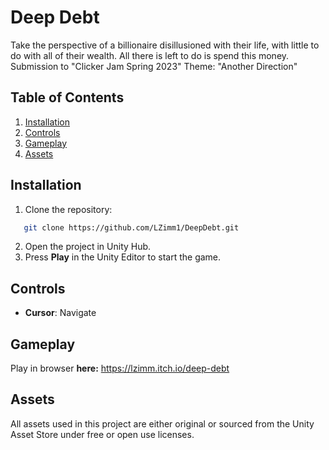 # Deep Debt

Take the perspective of a billionaire disillusioned with their life, with little to do with all of their wealth. All there is left to do is spend this money.
Submission to "Clicker Jam Spring 2023" 
Theme: "Another Direction" 

## Table of Contents

1. [Installation](#installation)
2. [Controls](#controls)
3. [Gameplay](#gameplay)
4. [Assets](#assets)

## Installation

1. Clone the repository:
```bash
   git clone https://github.com/LZimm1/DeepDebt.git
```
2. Open the project in Unity Hub.
3. Press **Play** in the Unity Editor to start the game.

## Controls

- **Cursor**: Navigate

## Gameplay

Play in browser **here:** https://lzimm.itch.io/deep-debt

## Assets

All assets used in this project are either original or sourced from the Unity Asset Store under free or open use licenses.


